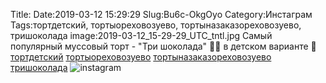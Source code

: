 Title:
Date:2019-03-12 15:29:29
Slug:Bu6c-OkgOyo
Category:Инстаграм
Tags:тортдетский, тортыореховозуево, тортыназаказореховозуево, тришоколада
image:2019-03-12_15-29-29_UTC_tntl.jpg
Самый популярный муссовый торт - "Три шоколада" 🍰🍫 в детском варианте 🤩
[тортдетский]({tag}тортдетский) [тортыореховозуево]({tag}тортыореховозуево) [тортыназаказореховозуево]({tag}тортыназаказореховозуево) [тришоколада]({tag}тришоколада)
![instagram]({attach}images/2019-03-12_15-29-29_UTC.jpg)
